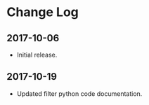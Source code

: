 # Change Log

## 2017-10-06

- Initial release.

## 2017-10-19

- Updated filter python code documentation.
